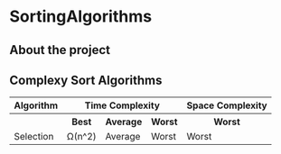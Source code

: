 # SortingAlgorithms

## About the project

## Complexy Sort Algorithms
<table>
  <tr>
    <th>Algorithm</th>
    <th colspan="3">Time Complexity</th>
    <th>Space Complexity</th>
  </tr>
  <tr>
    <th></th>
    <th>Best</th>
    <th>Average</th>
    <th>Worst</th>
    <th>Worst</th>
  <tr>
    <td>Selection</td>
    <td>Ω(n^2)</td>
    <td>Average</td>
    <td>Worst</td>
    <td>Worst</td>
  </tr>
</table>
